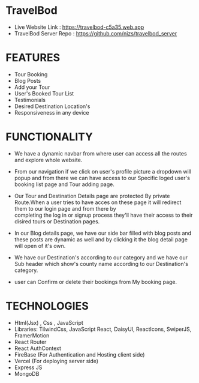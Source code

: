 # TravelBod


* Live Website Link :  https://travelbod-c5a35.web.app
* TravelBod Server Repo :  https://github.com/nizs/travelbod_server

# FEATURES
  * Tour Booking
  * Blog Posts
  * Add your Tour
  * User's Booked Tour List
  * Testimonials
  * Desired Destination Location's
  * Responsiveness in any device
 
 
 
 # FUNCTIONALITY
   
   * We have a dynamic navbar from where user can access all the routes and explore whole website.
   
   * From our navigation if we click on user's profile picture a dropdown will popup and from there we can have access to our Specific loged user's booking list page and Tour adding page.

   * Our Tour and Destination Details page are protected By private Route.When a user tries to have acces on these page it will redirect them to our login page and from there by   
     completing the log in or signup process they'll have their access to their disired tours or Destination pages.

   * In our Blog details page, we have our side bar filled with blog posts and these posts are dynamic as well and by clicking it the blog detail page will open of it's own.

   * We have our Destination's according to our category and we have our Sub header which show's county name according to our Destination's category.

   * user can Confirm or delete their bookings from My booking page.



  
  # TECHNOLOGIES
  
   * Html(Jsx) , Css , JavaScript
   * Libraries: 
       TilwindCss, 
       JavaScript React, 
       DaisyUI, 
       ReactIcons, 
       SwiperJS, 
       FramerMotion 
  * React Router
  * React AuthContext
  * FireBase (For Authentication and Hosting client side)
  * Vercel (For deploying server side)
  * Express JS
  * MongoDB
    

